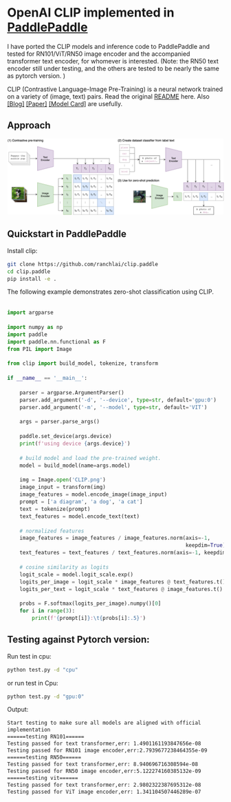 # OpenAI CLIP implemented in [PaddlePaddle](https://github.com/PaddlePaddle/Paddle)

I have ported the CLIP models and inference code to PaddlePaddle and tested for RN101/ViT/RN50 image encoder and the accompanied transformer text encoder, for whomever is interested. (Note: the RN50 text encoder still under testing, and the others are tested to be  nearly the same as pytorch version. )

CLIP (Contrastive Language-Image Pre-Training) is a neural network trained on a variety of (image, text) pairs. Read the original [README](./README_orig.md) here. Also
[[Blog]](https://openai.com/blog/clip/) [[Paper]](https://arxiv.org/abs/2103.00020) [[Model Card]](model-card.md) are usefully.

## Approach

![CLIP](CLIP.png)

## Quickstart in PaddlePaddle
Install clip:
``` bash
git clone https://github.com/ranchlai/clip.paddle
cd clip.paddle
pip install -e .
```
The following example demonstrates zero-shot classification using CLIP.

``` python

import argparse

import numpy as np
import paddle
import paddle.nn.functional as F
from PIL import Image

from clip import build_model, tokenize, transform

if __name__ == '__main__':

    parser = argparse.ArgumentParser()
    parser.add_argument('-d', '--device', type=str, default='gpu:0')
    parser.add_argument('-m', '--model', type=str, default='VIT')

    args = parser.parse_args()

    paddle.set_device(args.device)
    print(f'using device {args.device}')

    # build model and load the pre-trained weight.
    model = build_model(name=args.model)

    img = Image.open('CLIP.png')
    image_input = transform(img)
    image_features = model.encode_image(image_input)
    prompt = ['a diagram', 'a dog', 'a cat']
    text = tokenize(prompt)
    text_features = model.encode_text(text)

    # normalized features
    image_features = image_features / image_features.norm(axis=-1,
                                                          keepdim=True)
    text_features = text_features / text_features.norm(axis=-1, keepdim=True)

    # cosine similarity as logits
    logit_scale = model.logit_scale.exp()
    logits_per_image = logit_scale * image_features @ text_features.t()
    logits_per_text = logit_scale * text_features @ image_features.t()

    probs = F.softmax(logits_per_image).numpy()[0]
    for i in range(3):
        print(f'{prompt[i]}:\t{probs[i]:.5}')


```


## Testing against Pytorch version:
Run test in cpu:
``` sh
python test.py -d "cpu"
```
or
run test in Cpu:
``` sh
python test.py -d "gpu:0"
```
Output:

``` Terminal
Start testing to make sure all models are aligned with official implementation
======testing RN101======
Testing passed for text transformer,err: 1.4901161193847656e-08
Testing passed for RN101 image encoder,err:2.7939677238464355e-09
======testing RN50======
Testing passed for text transformer,err: 8.940696716308594e-08
Testing passed for RN50 image encoder,err:5.122274160385132e-09
======testing vit======
Testing passed for text transformer,err: 2.9802322387695312e-08
Testing passed for ViT image encoder,err: 1.341104507446289e-07
```
